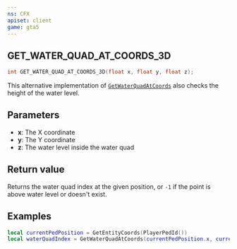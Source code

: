 ```yaml
---
ns: CFX
apiset: client
game: gta5
---
```

## GET_WATER_QUAD_AT_COORDS_3D

```c
int GET_WATER_QUAD_AT_COORDS_3D(float x, float y, float z);
```

This alternative implementation of [`GetWaterQuadAtCoords`](#_0x17321452) also checks the height of the water level.

## Parameters
* **x**: The X coordinate
* **y**: The Y coordinate
* **z**: The water level inside the water quad

## Return value
Returns the water quad index at the given position, or `-1` if the point is above water level or doesn't exist.

## Examples

```lua
local currentPedPosition = GetEntityCoords(PlayerPedId())
local waterQuadIndex = GetWaterQuadAtCoords(currentPedPosition.x, currentPedPosition.y, currentPedPosition.z)
```

